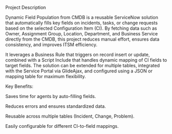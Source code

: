 Project Description

Dynamic Field Population from CMDB is a reusable ServiceNow solution that automatically fills key fields on incidents, tasks, or change requests based on the selected Configuration Item (CI). By fetching data such as Owner, Assignment Group, Location, Department, and Business Service directly from the CMDB, this project reduces manual effort, ensures data consistency, and improves ITSM efficiency.

It leverages a Business Rule that triggers on record insert or update, combined with a Script Include that handles dynamic mapping of CI fields to target fields. The solution can be extended for multiple tables, integrated with the Service Portal via GlideAjax, and configured using a JSON or mapping table for maximum flexibility.

Key Benefits:

Saves time for agents by auto-filling fields.

Reduces errors and ensures standardized data.

Reusable across multiple tables (Incident, Change, Problem).

Easily configurable for different CI-to-field mappings.

